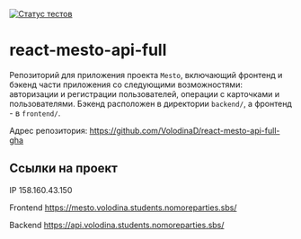 [![Статус тестов](../../actions/workflows/tests.yml/badge.svg)](../../actions/workflows/tests.yml)

# react-mesto-api-full
Репозиторий для приложения проекта `Mesto`, включающий фронтенд и бэкенд части приложения со следующими возможностями: авторизации и регистрации пользователей, операции с карточками и пользователями. Бэкенд расположен в директории `backend/`, а фронтенд - в `frontend/`. 
  
Адрес репозитория: https://github.com/VolodinaD/react-mesto-api-full-gha

## Ссылки на проект

IP 158.160.43.150

Frontend https://mesto.volodina.students.nomoreparties.sbs/

Backend https://api.volodina.students.nomoreparties.sbs/
